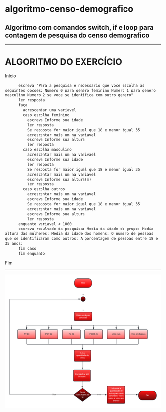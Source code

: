 # algoritmo-censo-demografico
## Algoritmo com comandos switch, if e loop para contagem de pesquisa do censo demografico
------------------------------------------------------
# ALGORITMO DO EXERCÍCIO

Início

          escreva "Para a pesquisa e necessario que voce escolha as seguintes opcoes: Numero 0 para genero feminino Numero 1 para genero masculino Numero 2 se voce se identifica com outro genero"
          ler resposta
          faça
            acrescentar uma variavel
            caso escolha feminino
              escreva Informe sua idade
              ler resposta
              Se resposta for maior igual que 18 e menor igual 35
              acrescentar mais um na variavel
              escreva Informe sua altura
              ler resposta
            caso escolha masculino
              acrescentar mais um na varivael
              escreva Informe sua idade
              ler resposta 
              Se resposta for maior igual que 18 e menor igual 35
              acrescentar mais um na variavel
              escreva Informe sua altura(m)
              ler resposta
            caso escolha outros
              acrescentar mais um na variavel
              escreva Informe sua idade
              Se resposta for maior igual que 18 e menor igual 35
              acrescentar mais um na variavel
              escreva Informe sua altura
              ler resposta
          enquanto variavel < 1000
          escreva resultado da pesquisa: Media da idade do grupo: Media altura das mulheres: Media da idade dos homens: O numero de pessoas que se identificaram como outros: A porcentagem de pessoas entre 18 e 35 anos:
          fim caso
          fim enquanto
Fim


--------------------------------------------------------

![fluxograma](https://github.com/nathalysgomes/algoritmo-eleicoes/blob/main/exercicioeleicoes.png)

